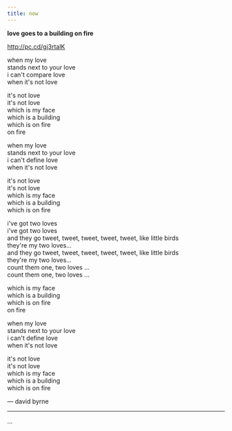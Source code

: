 ```yaml
---
title: now
---
```




**love goes to a building on fire**

http://pc.cd/gj3rtalK

when my love  
stands next to your love  
i can't compare love  
when it's not love

it's not love   
it's not love  
which is my face   
which is a building  
which is on fire   
on fire  

when my love  
stands next to your love  
i can't define love  
when it's not love

it's not love  
it's not love  
which is my face  
which is a building   
which is on fire

i've got two loves  
i've got two loves  
and they go tweet, tweet, tweet, tweet, tweet, like little birds  
they're my two loves...  
and they go tweet, tweet, tweet, tweet, tweet, like little birds  
they're my two loves...  
count them one, two loves ...  
count them one, two loves ...

which is my face  
which is a building  
which is on fire  
on fire  

when my love  
stands next to your love  
i can't define love  
when it's not love

it's not love  
it's not love  
which is my face  
which is a building  
which is on fire

— david byrne

----------------------



...